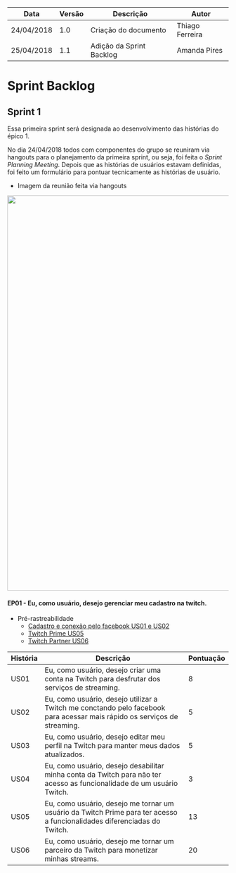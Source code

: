 Data|Versão|Descrição|Autor
-----|------|---------|-------
24/04/2018|1.0|Criação do documento|Thiago Ferreira|
25/04/2018|1.1|Adição da Sprint Backlog|Amanda Pires|

# Sprint Backlog

## Sprint 1

Essa primeira sprint será designada ao desenvolvimento das histórias do épico 1. 

No dia 24/04/2018 todos com componentes do grupo se reuniram via hangouts para o planejamento da primeira sprint, ou seja, foi feita o _Sprint Planning Meeting_. Depois que as histórias de usuários estavam definidas, foi feito um formulário para pontuar tecnicamente as histórias de usuário. 

* Imagem da reunião feita via hangouts

<img src="https://github.com/gabrielziegler3/Requisitos-2018-1/blob/master/imagens/Reunioes/reuniao_24-04-2018.jpg" width=900px>

#### EP01 - Eu, como usuário, desejo gerenciar meu cadastro na twitch.

* Pré-rastreabilidade
  - [Cadastro e conexão pelo facebook US01 e US02](Cen%C3%A1rio-002)
  - [Twitch Prime US05](Assinar-Twitch-Prime)
  - [Twitch Partner US06](Argumenta%C3%A7%C3%A3o)


|História|Descrição|Pontuação|
|----|---------|-------|
|US01|Eu, como usuário, desejo criar uma conta na Twitch para desfrutar dos serviços de streaming.|8|
|US02|Eu, como usuário, desejo utilizar a Twitch me conctando pelo facebook para acessar mais rápido os serviços de streaming.|5|
|US03|Eu, como usuário, desejo editar meu perfil na Twitch para manter meus dados atualizados.|5|
|US04|Eu, como usuário, desejo desabilitar minha conta da Twitch para não ter acesso as funcionalidade de um usuário Twitch.|3|
|US05|Eu, como usuário, desejo me tornar um usuário da Twitch Prime para ter acesso a funcionalidades diferenciadas do Twitch.|13|
|US06|Eu, como usuário, desejo me tornar um parceiro da Twitch para monetizar minhas streams.|20|
